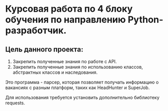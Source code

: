 # Курсовая работа по 4 блоку обучения по направлению Python-разработчик.

## Цель данного проекта:
1. Закрепить полученные знания по работе с API.
2. Закрепить полученные знания по использованию классов, абстрактных классов и наследования.

Это программа - парсер, которая позволяет получать информацию о вакансиях с разным платформ,
таких как HeadHunter и SuperJob.

Для использования требуется установить дополнительно библиотеку requests.
